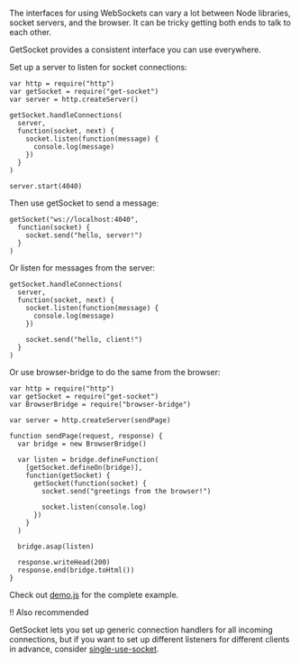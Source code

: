 The interfaces for using WebSockets can vary a lot between Node libraries, socket servers, and the browser. It can be tricky getting both ends to talk to each other.

GetSocket provides a consistent interface you can use everywhere.

Set up a server to listen for socket connections:

    var http = require("http")
    var getSocket = require("get-socket")
    var server = http.createServer()

    getSocket.handleConnections(
      server,
      function(socket, next) {
        socket.listen(function(message) {
          console.log(message)
        })
      }
    )

    server.start(4040)

Then use getSocket to send a message:

    getSocket("ws://localhost:4040",
      function(socket) {
        socket.send("hello, server!")
      }
    )

Or listen for messages from the server:

    getSocket.handleConnections(
      server,
      function(socket, next) {
        socket.listen(function(message) {
          console.log(message)
        })

        socket.send("hello, client!")
      }
    )

Or use browser-bridge to do the same from the browser:

    var http = require("http")
    var getSocket = require("get-socket")
    var BrowserBridge = require("browser-bridge")

    var server = http.createServer(sendPage)

    function sendPage(request, response) {
      var bridge = new BrowserBridge()

      var listen = bridge.defineFunction(
        [getSocket.defineOn(bridge)],
        function(getSocket) {
          getSocket(function(socket) {
            socket.send("greetings from the browser!")

            socket.listen(console.log)
          })
        }
      )

      bridge.asap(listen)

      response.writeHead(200)
      response.end(bridge.toHtml())
    }

Check out [demo.js](demo.js) for the complete example.

!! Also recommended

GetSocket lets you set up generic connection handlers for all incoming connections, but if you want to set up different listeners for different clients in advance, consider [single-use-socket](https://www.npmjs.com/package/single-use-socket).
